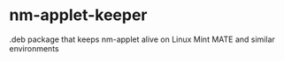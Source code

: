 # nm-applet-keeper
.deb package that keeps nm-applet alive on Linux Mint MATE and similar environments
